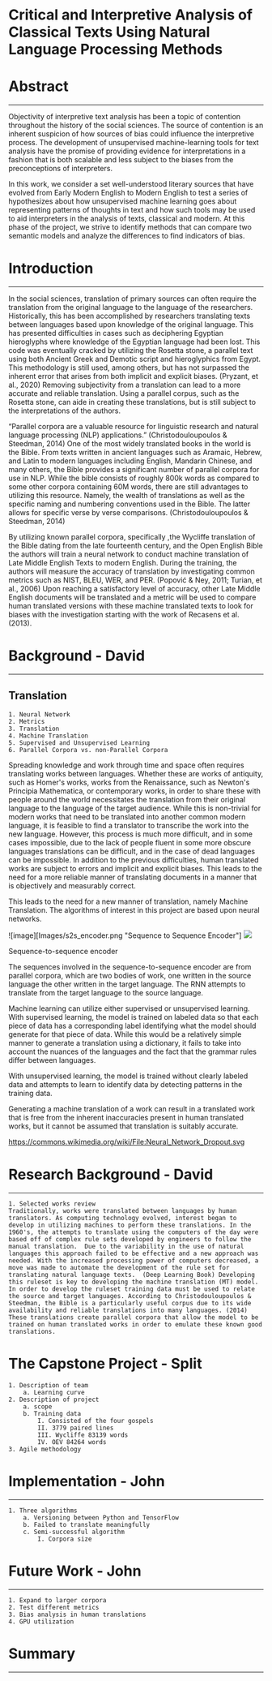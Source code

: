 # Critical and Interpretive Analysis of Classical Texts Using Natural Language Processing Methods

# Abstract
---

Objectivity of interpretive text analysis has been a topic of contention throughout the history of the social sciences. The source of contention is an inherent suspicion of how sources of bias could influence the interpretive process.   The development of unsupervised machine-learning tools for text analysis have the promise of providing evidence for interpretations in a fashion that is both scalable and less subject to the biases from the preconceptions of interpreters.

In this work, we consider a set well-understood literary sources that have evolved from Early Modern English to Modern English to test a series of hypothesizes about how unsupervised machine learning goes about representing patterns of thoughts in text and how such tools may be used to aid interpreters in the analysis of texts, classical and modern.  At this phase of the project, we strive to identify methods that can compare two semantic models and analyze the differences to find indicators of bias.

# Introduction
---
In the social sciences, translation of primary sources can often require the translation from the original language to the language of the researchers. Historically, this has been accomplished by researchers translating texts between languages based upon knowledge of the original language. This has presented difficulties in cases such as deciphering Egyptian hieroglyphs where knowledge of the Egyptian language had been lost. This code was eventually cracked by utilizing the Rosetta stone, a parallel text using both Ancient Greek and Demotic script and hieroglyphics from Egypt. This methodology is still used, among others, but has not surpassed the inherent error that arises from both implicit and explicit biases. (Pryzant, et al., 2020) Removing subjectivity from a translation can lead to a more accurate and reliable translation. Using a parallel corpus, such as the Rosetta stone, can aide in creating these translations, but is still subject to the interpretations of the authors.

“Parallel corpora are a valuable resource for linguistic research and natural language processing (NLP) applications.” (Christodouloupoulos & Steedman, 2014) One of the most widely translated books in the world is the Bible. From texts written in ancient languages such as Aramaic, Hebrew, and Latin to modern languages including English, Mandarin Chinese, and many others, the Bible provides a significant number of parallel corpora for use in NLP. While the bible consists of roughly 800k words as compared to some other corpora containing 60M words, there are still advantages to utilizing this resource. Namely, the wealth of translations as well as the specific naming and numbering conventions used in the Bible. The latter allows for specific verse by verse comparisons. (Christodouloupoulos & Steedman, 2014)

By utilizing known parallel corpora, specifically ,the Wycliffe translation of the Bible dating from the late fourteenth century, and the Open English Bible the authors will train a neural network to conduct machine translation of Late Middle English Texts to modern English. During the training, the authors will measure the accuracy of translation by investigating common metrics such as NIST, BLEU, WER, and PER. (Popović & Ney, 2011; Turian, et al., 2006) Upon reaching a satisfactory level of accuracy, other Late Middle English documents will be translated and a metric will be used to compare human translated versions with these machine translated texts to look for biases with the investigation starting with the work of Recasens et al. (2013).

# Background - David
---
## Translation
	1. Neural Network
	2. Metrics
	3. Translation
	4. Machine Translation
	5. Supervised and Unsupervised Learning
	6. Parallel Corpora vs. non-Parallel Corpora

Spreading knowledge and work through time and space often requires translating works between languages. Whether these are works of antiquity, such as Homer's works, works from the Renaissance, such as Newton's Principia Mathematica, or contemporary works, in order to share these with people around the world necessitates the translation from their original language to the language of the target audience. While this is non-trivial for modern works that need to be translated into another common modern language, it is feasible to find a translator to transcribe the work into the new language. However, this process is much more difficult, and in some cases impossible, due to the lack of people fluent in some more obscure languages translations can be difficult, and in the case of dead languages can be impossible. In addition to the previous difficulties, human translated works are subject to errors and implicit and explicit biases. This leads to the need for a more reliable manner of translating documents in a manner that is objectively and measurably correct.

This leads to the need for a new manner of translation, namely Machine Translation. The algorithms of interest in this project are based upon neural networks.

![image][Images/s2s_encoder.png "Sequence to Sequence Encoder"]
<img src="../Images/s2s_encoder.png"/>

Sequence-to-sequence encoder

The sequences involved in the sequence-to-sequence encoder are from parallel corpora, which are two bodies of work, one written in the source language the other written in the target language. The RNN attempts to translate from the target language to the source language.

Machine learning can utilize either supervised or unsupervised learning. With supervised learning, the model is trained on labeled data so that each piece of data has a corresponding label identifying what the model should generate for that piece of data. While this would be a relatively simple manner to generate a translation using a dictionary, it fails to take into account the nuances of the languages and the fact that the grammar rules differ between languages.

With unsupervised learning, the model is trained without clearly labeled data and attempts to learn to identify data by detecting patterns in the training data.

Generating a machine translation of a work can result in a translated work that is free from the inherent inaccuracies present in human translated works, but it cannot be assumed that translation is suitably accurate.

https://commons.wikimedia.org/wiki/File:Neural_Network_Dropout.svg

# Research Background - David
---
	1. Selected works review
	Traditionally, works were translated between languages by human translators. As computing technology evolved, interest began to develop in utilizing machines to perform these translations. In the 1960's, the attempts to translate using the computers of the day were based off of complex rule sets developed by engineers to follow the manual translation.  Due to the variability in the use of natural languages this approach failed to be effective and a new approach was needed. With the increased processing power of computers decreased, a move was made to automate the development of the rule set for translating natural language texts.  (Deep Learning Book) Developing this ruleset is key to developing the machine translation (MT) model. In order to develop the ruleset training data must be used to relate the source and target languages. According to Christodouloupoulos & Steedman, the Bible is a particularly useful corpus due to its wide availability and reliable translations into many languages. (2014) These translations create parallel corpora that allow the model to be trained on human translated works in order to emulate these known good translations. 

# The Capstone Project - Split
	1. Description of team
		a. Learning curve
	2. Description of project
		a. scope
		b. Training data
			I. Consisted of the four gospels
			II. 3779 paired lines
			III. Wycliffe 83139 words
			IV. OEV 84264 words
	3. Agile methodology

# Implementation - John
---
	1. Three algorithms
		a. Versioning between Python and TensorFlow
		b. Failed to translate meaningfully
		c. Semi-successful algorithm
			I. Corpora size

# Future Work - John
---
	1. Expand to larger corpora
	2. Test different metrics
	3. Bias analysis in human translations
	4. GPU utilization

# Summary
---

